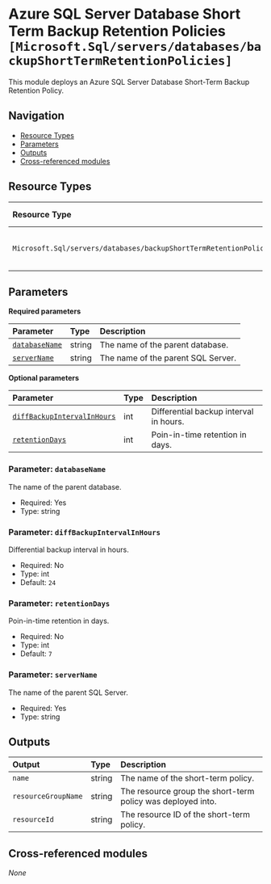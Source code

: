 # Azure SQL Server Database Short Term Backup Retention Policies `[Microsoft.Sql/servers/databases/backupShortTermRetentionPolicies]`

This module deploys an Azure SQL Server Database Short-Term Backup Retention Policy.

## Navigation

- [Resource Types](#Resource-Types)
- [Parameters](#Parameters)
- [Outputs](#Outputs)
- [Cross-referenced modules](#Cross-referenced-modules)

## Resource Types

| Resource Type | API Version |
| :-- | :-- |
| `Microsoft.Sql/servers/databases/backupShortTermRetentionPolicies` | [2022-05-01-preview](https://learn.microsoft.com/en-us/azure/templates/Microsoft.Sql/2022-05-01-preview/servers/databases/backupShortTermRetentionPolicies) |

## Parameters

**Required parameters**

| Parameter | Type | Description |
| :-- | :-- | :-- |
| [`databaseName`](#parameter-databasename) | string | The name of the parent database. |
| [`serverName`](#parameter-servername) | string | The name of the parent SQL Server. |

**Optional parameters**

| Parameter | Type | Description |
| :-- | :-- | :-- |
| [`diffBackupIntervalInHours`](#parameter-diffbackupintervalinhours) | int | Differential backup interval in hours. |
| [`retentionDays`](#parameter-retentiondays) | int | Poin-in-time retention in days. |

### Parameter: `databaseName`

The name of the parent database.
- Required: Yes
- Type: string

### Parameter: `diffBackupIntervalInHours`

Differential backup interval in hours.
- Required: No
- Type: int
- Default: `24`

### Parameter: `retentionDays`

Poin-in-time retention in days.
- Required: No
- Type: int
- Default: `7`

### Parameter: `serverName`

The name of the parent SQL Server.
- Required: Yes
- Type: string


## Outputs

| Output | Type | Description |
| :-- | :-- | :-- |
| `name` | string | The name of the short-term policy. |
| `resourceGroupName` | string | The resource group the short-term policy was deployed into. |
| `resourceId` | string | The resource ID of the short-term policy. |

## Cross-referenced modules

_None_
